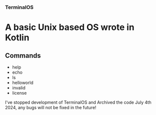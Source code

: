 ### TerminalOS

# A basic Unix based OS wrote in Kotlin

## Commands
- help 
- echo 
- ls 
- helloworld 
- invalid 
- license 

I've stopped development of TerminalOS and Archived the code July 4th 2024, any bugs will not be fixed in the future!
